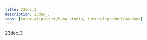 ```yaml
---
title: 23dec_3
description: 23dec_3
tags: [tutorial:product/hana_studio, tutorial:product/sapHana]
---
```


23dec_3
